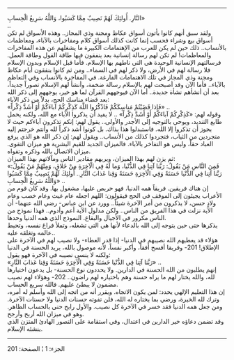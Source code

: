 ------------------------------------------------------------------------

النَّارِ. أُولئِكَ لَهُمْ نَصِيبٌ مِمَّا كَسَبُوا، وَاللَّهُ سَرِيعُ الْحِسابِ»  
..  
ولقد سبق أنهم كانوا يأتون أسواق عكاظ ومجنة وذي المجاز.. وهذه الأسواق لم
تكن أسواق بيع وشراء فحسب إنما كانت كذلك أسواق كلام ومفاخرات بالآباء،
ومعاظمات بالأنساب.. ذلك حين لم يكن للعرب من الإهتمامات الكبيرة ما يشغلهم
عن هذه المفاخرات والمعاظمات! لم تكن لهم رسالة إنسانية بعد ينفقون فيها
طاقة القول وطاقة العمل. فرسالتهم الإنسانية الوحيدة هي التي ناطهم بها
الإسلام. فأما قبل الإسلام وبدون الإسلام فلا رسالة لهم في الأرض، ولا ذكر
لهم في السماء.. ومن ثم كانوا ينفقون أيام عكاظ ومجنة وذي المجاز في تلك
الاهتمامات الفارغة. في المفاخرة بالأنساب وفي التعاظم بالآباء.. فأما الآن
وقد أصبحت لهم بالإسلام رسالة ضخمة، وأنشأ لهم الإسلام تصوراً جديداً، بعد أن
أنشأهم نشأة جديدة.. أما الآن فيوجههم القرآن لما هو خير، يوجههم إلى ذكر
الله بعد قضاء مناسك الحج، بدلاً من ذكر الآباء:  
«فَإِذا قَضَيْتُمْ مَناسِكَكُمْ فَاذْكُرُوا اللَّهَ كَذِكْرِكُمْ آباءَكُمْ أَوْ أَشَدَّ ذِكْراً» ..  
وقوله لهم: «كَذِكْرِكُمْ آباءَكُمْ أَوْ أَشَدَّ ذِكْراً» .. لا يفيد أن يذكروا الآباء مع
الله، ولكنه يحمل طابع التنديد، ويوحي بالتوجيه إلى الأجدر والأولى.. يقول
لهم: إنكم تذكرون آباءكم حيث لا يجوز أن تذكروا إلا الله. فاستبدلوا هذا
بذاك. بل كونوا أشد ذكراً لله وأنتم خرجتم إليه متجردين من الثياب، فتجردوا
كذلك من الأنساب.. ويقول لهم: إن ذكر الله هو الذي يرفع العباد حقاً، وليس
هو التفاخر بالآباء. فالميزان الجديد للقيم البشرية هو ميزان التقوى. ميزان
الاتصال بالله وذكره وتقواه.  
ثم يزن لهم بهذا الميزان، ويريهم مقادير الناس ومآلاتهم بهذا الميزان:  
«فَمِنَ النَّاسِ مَنْ يَقُولُ: رَبَّنا آتِنا فِي الدُّنْيا، وَما لَهُ فِي الْآخِرَةِ مِنْ خَلاقٍ، وَمِنْهُمْ
مَنْ يَقُولُ: رَبَّنا آتِنا فِي الدُّنْيا حَسَنَةً وَفِي الْآخِرَةِ حَسَنَةً وَقِنا عَذابَ النَّارِ..
أُولئِكَ لَهُمْ نَصِيبٌ مِمَّا كَسَبُوا وَاللَّهُ سَرِيعُ الْحِسابِ» ..  
إن هناك فريقين. فريقاً همه الدنيا، فهو حريص عليها، مشغول بها. وقد كان قوم
من الأعراب يجيئون إلى الموقف في الحج فيقولون: اللهم اجعله عام غيث وعام
خصب وعام ولادٍ حسن، لا يذكرون من أمر الآخرة شيئاً.. وورد عن ابن عباس- رضي
الله عنهما- أن الآية نزلت في هذا الفريق من الناس.. ولكن مدلول الآية أعم
وأدوم.. فهذا نموذج من الناس مكرور في الأجيال والبقاع. النموذج الذي همه
الدنيا وحدها.  
يذكرها حتى حين يتوجه إلى الله بالدعاء لأنها هي التي تشغله، وتملأ فراغ
نفسه، وتحيط عالمه وتغلقه عليه..  
هؤلاء قد يعطيهم الله نصيبهم في الدنيا- إذا قدر العطاء- ولا نصيب لهم في
الآخرة على الإطلاق! 201- وفريقا أفسح أفقاً، وأكبر نفساً، لأنه موصول بالله،
يريد الحسنة في الدنيا ولكنه لا ينسى نصيبه في الآخرة فهو يقول:  
«رَبَّنا آتِنا فِي الدُّنْيا حَسَنَةً وَفِي الْآخِرَةِ حَسَنَةً وَقِنا عَذابَ النَّارِ» ..  
إنهم يطلبون من الله الحسنة في الدارين. ولا يحددون نوع الحسنة- بل يدعون
اختيارها لله، والله يختار لهم ما يراه حسنة وهم باختياره لهم راضون.. 202-
وهؤلاء لهم نصيب مضمون لا يبطئ عليهم. فالله سريع الحساب.  
إن هذا التعليم الإلهي يحدد: لمن يكون الاتجاه. ويقرر أنه من اتجه إلى الله
وأسلم له أمره، وترك لله الخيرة، ورضي بما يختاره له الله، فلن تفوته حسنات
الدنيا ولا حسنات الآخرة. ومن جعل همه الدنيا فقد خسر في الآخرة كل نصيب.
والأول رابح حتى بالحساب الظاهر. وهو في ميزان الله أربح وأرجح.  
وقد تضمن دعاؤه خير الدارين في اعتدال، وفي استقامة على التصور الهادئ
المتزن الذي ينشئه الإسلام.

------------------------------------------------------------------------

الجزء: 1 ¦ الصفحة: 201
